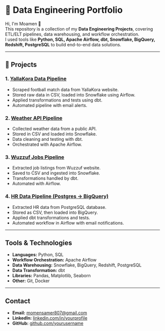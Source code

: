 # 🚀 Data Engineering Portfolio

Hi, I'm Moamen 👋  
This repository is a collection of my **Data Engineering Projects**, covering ETL/ELT pipelines, data warehousing, and workflow orchestration.  
I used tools like **Python, SQL, Apache Airflow, dbt, Snowflake, BigQuery, Redshift, PostgreSQL** to build end-to-end data solutions.  

---

## 📂 Projects

### 1. [YallaKora Data Pipeline](https://github.com/kxmaie/yallakora_matches_pipeline)
- Scraped football match data from YallaKora website.  
- Stored raw data in CSV, loaded into Snowflake using Airflow.  
- Applied transformations and tests using dbt.  
- Automated pipeline with email alerts.  

### 2. [Weather API Pipeline](https://github.com/kxmaie/api-weather-pipeline)
- Collected weather data from a public API.  
- Stored in CSV and loaded into Snowflake.  
- Data cleaning and testing with dbt.  
- Orchestrated with Apache Airflow.  

### 3. [Wuzzuf Jobs Pipeline](https://github.com/kxmaie/jobs_pipeline)
- Extracted job listings from Wuzzuf website.  
- Saved to CSV and ingested into Snowflake.  
- Transformations handled by dbt.  
- Automated with Airflow.  

### 4. [HR Data Pipeline (Postgres → BigQuery)](https://github.com/kxmaie/hr_analysis_pipeline)
- Extracted HR data from PostgreSQL database.  
- Stored as CSV, then loaded into BigQuery.  
- Applied dbt transformations and tests.  
- Automated workflow in Airflow with email notifications.  

---

##  Tools & Technologies
- **Languages:** Python, SQL  
- **Workflow Orchestration:** Apache Airflow  
- **Data Warehousing:** Snowflake, BigQuery, Redshift, PostgreSQL  
- **Data Transformation:** dbt  
- **Libraries:** Pandas, Matplotlib, Seaborn  
- **Other:** Git, Docker  

---

##  Contact
- **Email:** momensamer807@gmail.com  
- **LinkedIn:** [linkedin.com/in/yourprofile](www.linkedin.com/in/momen-samer-44ab67381)  
- **GitHub:** [github.com/yourusername](https://github.com/kxmaie)  
